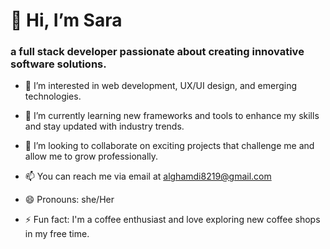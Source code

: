 # 👋 Hi, I’m Sara
### a full stack developer passionate about creating innovative software solutions.

- 👀 I’m interested in web development, UX/UI design, and emerging technologies.

- 🌱 I’m currently learning new frameworks and tools to enhance my skills and stay updated with industry trends.

- 💞️ I’m looking to collaborate on exciting projects that challenge me and allow me to grow professionally.

- 📫 You can reach me via email at alghamdi8219@gmail.com
  
- 😄 Pronouns: she/Her

- ⚡ Fun fact: I'm a coffee enthusiast and love exploring new coffee shops in my free time.
